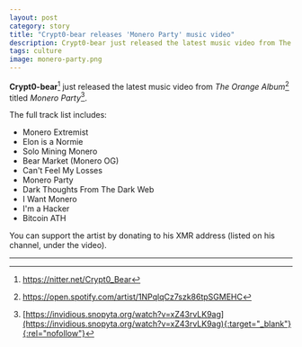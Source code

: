 ```yaml
---
layout: post
category: story
title: "Crypt0-bear releases 'Monero Party' music video"
description: Crypt0-bear just released the latest music video from The Orange Album titled Monero Party
tags: culture
image: monero-party.png
---
```


**Crypt0-bear**[^1] just released the latest music video from *The Orange Album*[^2] titled *Monero Party*[^3].

The full track list includes:

- Monero Extremist
- Elon is a Normie
- Solo Mining Monero
- Bear Market (Monero OG)
- Can't Feel My Losses
- Monero Party
- Dark Thoughts From The Dark Web
- I Want Monero
- I'm a Hacker
- Bitcoin ATH

You can support the artist by donating to his XMR address (listed on his channel, under the video).

---

[^1]: https://nitter.net/Crypt0_Bear
[^2]: https://open.spotify.com/artist/1NPqlqCz7szk86tpSGMEHC
[^3]: [https://invidious.snopyta.org/watch?v=xZ43rvLK9ag](https://invidious.snopyta.org/watch?v=xZ43rvLK9ag){:target="_blank"}{:rel="nofollow"}

